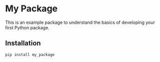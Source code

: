 # My Package

This is an example package to understand the basics of developing your first Python package.

## Installation

```sh
pip install my_package
